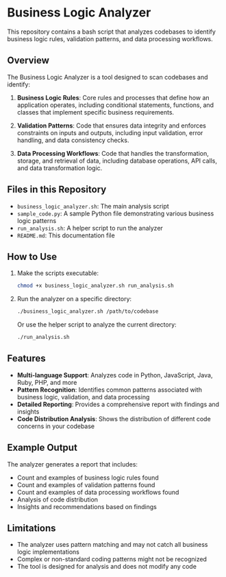 # Business Logic Analyzer

This repository contains a bash script that analyzes codebases to identify business logic rules, validation patterns, and data processing workflows.

## Overview

The Business Logic Analyzer is a tool designed to scan codebases and identify:

1. **Business Logic Rules**: Core rules and processes that define how an application operates, including conditional statements, functions, and classes that implement specific business requirements.

2. **Validation Patterns**: Code that ensures data integrity and enforces constraints on inputs and outputs, including input validation, error handling, and data consistency checks.

3. **Data Processing Workflows**: Code that handles the transformation, storage, and retrieval of data, including database operations, API calls, and data transformation logic.

## Files in this Repository

- `business_logic_analyzer.sh`: The main analysis script
- `sample_code.py`: A sample Python file demonstrating various business logic patterns
- `run_analysis.sh`: A helper script to run the analyzer
- `README.md`: This documentation file

## How to Use

1. Make the scripts executable:
   ```bash
   chmod +x business_logic_analyzer.sh run_analysis.sh
   ```

2. Run the analyzer on a specific directory:
   ```bash
   ./business_logic_analyzer.sh /path/to/codebase
   ```

   Or use the helper script to analyze the current directory:
   ```bash
   ./run_analysis.sh
   ```

## Features

- **Multi-language Support**: Analyzes code in Python, JavaScript, Java, Ruby, PHP, and more
- **Pattern Recognition**: Identifies common patterns associated with business logic, validation, and data processing
- **Detailed Reporting**: Provides a comprehensive report with findings and insights
- **Code Distribution Analysis**: Shows the distribution of different code concerns in your codebase

## Example Output

The analyzer generates a report that includes:

- Count and examples of business logic rules found
- Count and examples of validation patterns found
- Count and examples of data processing workflows found
- Analysis of code distribution
- Insights and recommendations based on findings

## Limitations

- The analyzer uses pattern matching and may not catch all business logic implementations
- Complex or non-standard coding patterns might not be recognized
- The tool is designed for analysis and does not modify any code